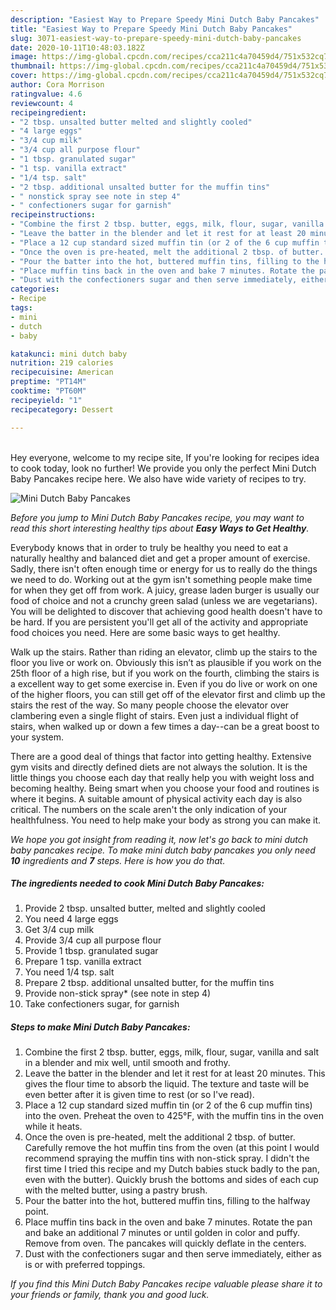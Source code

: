 ```yaml
---
description: "Easiest Way to Prepare Speedy Mini Dutch Baby Pancakes"
title: "Easiest Way to Prepare Speedy Mini Dutch Baby Pancakes"
slug: 3071-easiest-way-to-prepare-speedy-mini-dutch-baby-pancakes
date: 2020-10-11T10:48:03.182Z
image: https://img-global.cpcdn.com/recipes/cca211c4a70459d4/751x532cq70/mini-dutch-baby-pancakes-recipe-main-photo.jpg
thumbnail: https://img-global.cpcdn.com/recipes/cca211c4a70459d4/751x532cq70/mini-dutch-baby-pancakes-recipe-main-photo.jpg
cover: https://img-global.cpcdn.com/recipes/cca211c4a70459d4/751x532cq70/mini-dutch-baby-pancakes-recipe-main-photo.jpg
author: Cora Morrison
ratingvalue: 4.6
reviewcount: 4
recipeingredient:
- "2 tbsp. unsalted butter melted and slightly cooled"
- "4 large eggs"
- "3/4 cup milk"
- "3/4 cup all purpose flour"
- "1 tbsp. granulated sugar"
- "1 tsp. vanilla extract"
- "1/4 tsp. salt"
- "2 tbsp. additional unsalted butter for the muffin tins"
- " nonstick spray see note in step 4"
- " confectioners sugar for garnish"
recipeinstructions:
- "Combine the first 2 tbsp. butter, eggs, milk, flour, sugar, vanilla and salt in a blender and mix well, until smooth and frothy."
- "Leave the batter in the blender and let it rest for at least 20 minutes. This gives the flour time to absorb the liquid. The texture and taste will be even better after it is given time to rest (or so I&#39;ve read)."
- "Place a 12 cup standard sized muffin tin (or 2 of the 6 cup muffin tins) into the oven. Preheat the oven to 425°F, with the muffin tins in the oven while it heats."
- "Once the oven is pre-heated, melt the additional 2 tbsp. of butter. Carefully remove the hot muffin tins from the oven (at this point I would recommend spraying the muffin tins with non-stick spray. I didn&#39;t the first time I tried this recipe and my Dutch babies stuck badly to the pan, even with the butter). Quickly brush the bottoms and sides of each cup with the melted butter, using a pastry brush."
- "Pour the batter into the hot, buttered muffin tins, filling to the halfway point."
- "Place muffin tins back in the oven and bake 7 minutes. Rotate the pan and bake an additional 7 minutes or until golden in color and puffy. Remove from oven. The pancakes will quickly deflate in the centers."
- "Dust with the confectioners sugar and then serve immediately, either as is or with preferred toppings."
categories:
- Recipe
tags:
- mini
- dutch
- baby

katakunci: mini dutch baby 
nutrition: 219 calories
recipecuisine: American
preptime: "PT14M"
cooktime: "PT60M"
recipeyield: "1"
recipecategory: Dessert

---
```

<br>
Hey everyone, welcome to my recipe site, If you're looking for recipes idea to cook today, look no further! We provide you only the perfect Mini Dutch Baby Pancakes recipe here. We also have wide variety of recipes to try.
<br>


![Mini Dutch Baby Pancakes](https://img-global.cpcdn.com/recipes/cca211c4a70459d4/751x532cq70/mini-dutch-baby-pancakes-recipe-main-photo.jpg)

<i>Before you jump to Mini Dutch Baby Pancakes recipe, you may want to read this short interesting healthy tips about <strong>Easy Ways to Get Healthy</strong>.</i>

Everybody knows that in order to truly be healthy you need to eat a naturally healthy and balanced diet and get a proper amount of exercise. Sadly, there isn't often enough time or energy for us to really do the things we need to do. Working out at the gym isn't something people make time for when they get off from work. A juicy, grease laden burger is usually our food of choice and not a crunchy green salad (unless we are vegetarians). You will be delighted to discover that achieving good health doesn't have to be hard. If you are persistent you'll get all of the activity and appropriate food choices you need. Here are some basic ways to get healthy.

Walk up the stairs. Rather than riding an elevator, climb up the stairs to the floor you live or work on. Obviously this isn’t as plausible if you work on the 25th floor of a high rise, but if you work on the fourth, climbing the stairs is a excellent way to get some exercise in. Even if you do live or work on one of the higher floors, you can still get off of the elevator first and climb up the stairs the rest of the way. So many people choose the elevator over clambering even a single flight of stairs. Even just a individual flight of stairs, when walked up or down a few times a day--can be a great boost to your system. 

There are a good deal of things that factor into getting healthy. Extensive gym visits and directly defined diets are not always the solution. It is the little things you choose each day that really help you with weight loss and becoming healthy. Being smart when you choose your food and routines is where it begins. A suitable amount of physical activity each day is also critical. The numbers on the scale aren't the only indication of your healthfulness. You need to help make your body as strong you can make it. 


<i>We hope you got insight from reading it, now let's go back to mini dutch baby pancakes recipe. To make mini dutch baby pancakes you only need <strong>10</strong> ingredients and <strong>7</strong> steps. Here is how you do that.
</i>

##### The ingredients needed to cook Mini Dutch Baby Pancakes:

1. Provide 2 tbsp. unsalted butter, melted and slightly cooled
1. You need 4 large eggs
1. Get 3/4 cup milk
1. Provide 3/4 cup all purpose flour
1. Provide 1 tbsp. granulated sugar
1. Prepare 1 tsp. vanilla extract
1. You need 1/4 tsp. salt
1. Prepare 2 tbsp. additional unsalted butter, for the muffin tins
1. Provide  non-stick spray* (see note in step 4)
1. Take  confectioners sugar, for garnish


##### Steps to make Mini Dutch Baby Pancakes:

1. Combine the first 2 tbsp. butter, eggs, milk, flour, sugar, vanilla and salt in a blender and mix well, until smooth and frothy.
1. Leave the batter in the blender and let it rest for at least 20 minutes. This gives the flour time to absorb the liquid. The texture and taste will be even better after it is given time to rest (or so I&#39;ve read).
1. Place a 12 cup standard sized muffin tin (or 2 of the 6 cup muffin tins) into the oven. Preheat the oven to 425°F, with the muffin tins in the oven while it heats.
1. Once the oven is pre-heated, melt the additional 2 tbsp. of butter. Carefully remove the hot muffin tins from the oven (at this point I would recommend spraying the muffin tins with non-stick spray. I didn&#39;t the first time I tried this recipe and my Dutch babies stuck badly to the pan, even with the butter). Quickly brush the bottoms and sides of each cup with the melted butter, using a pastry brush.
1. Pour the batter into the hot, buttered muffin tins, filling to the halfway point.
1. Place muffin tins back in the oven and bake 7 minutes. Rotate the pan and bake an additional 7 minutes or until golden in color and puffy. Remove from oven. The pancakes will quickly deflate in the centers.
1. Dust with the confectioners sugar and then serve immediately, either as is or with preferred toppings.


<i>If you find this Mini Dutch Baby Pancakes recipe valuable please share it to your friends or family, thank you and good luck.</i>
